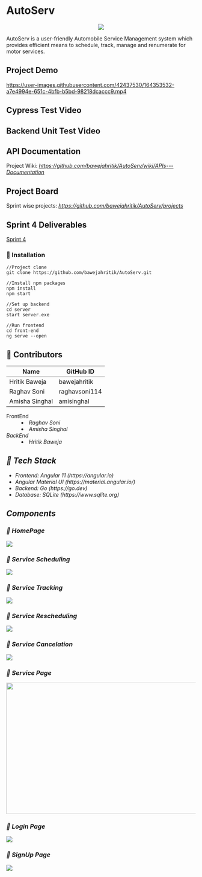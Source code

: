 # AutoServ

<p align="center"><img src="https://github.com/bawejahritik/AutoServ/blob/main/front-end/src/assets/images/logo.jpeg"></p>
AutoServ is a user-friendly Automobile Service Management system which provides efficient means to schedule, track, manage and renumerate for motor services. 

## Project Demo
https://user-images.githubusercontent.com/42437530/164353532-a7e4994e-651c-4bfb-b5bd-98218dcaccc9.mp4

## Cypress Test Video

## Backend Unit Test Video

## API Documentation

Project Wiki: <em>https://github.com/bawejahritik/AutoServ/wiki/APIs---Documentation</em>

## Project Board

Sprint wise projects: <em>https://github.com/bawejahritik/AutoServ/projects</em>

## Sprint 4 Deliverables

[Sprint 4](https://github.com/bawejahritik/AutoServ/blob/main/sprint4.md)

### :car: Installation
```
//Project clone
git clone https://github.com/bawejahritik/AutoServ.git

//Install npm packages
npm install
npm start

//Set up backend
cd server
start server.exe

//Run frontend
cd front-end
ng serve --open
```

## :car: Contributors

| Name | GitHub ID |
|------|-----------|
| Hritik Baweja | bawejahritik |
| Raghav Soni | raghavsoni114 |
| Amisha Singhal | amisinghal |

<dl>
  <dt>FrontEnd</dt>
  <dd>
    <li><em>Raghav Soni</em></li>
    <li><em>Amisha Singhal</em</li>
  </dd>
  <dt>BackEnd</dt>
  <dd>
    <li><em>Hritik Baweja</em></li>
  </dd>
</dl>
 
## :car: Tech Stack
<ul>
  <li>Frontend: Angular 11 (https://angular.io)</li>
  <li>Angular Material UI (https://material.angular.io/)</li>
  <li>Backend: Go (https://go.dev)</li>
  <li>Database: SQLite (https://www.sqlite.org)</li>
</ul>

## Components

### :car: HomePage

<img src="https://github.com/bawejahritik/AutoServ/blob/main/Demo/Frontend_HomePage.gif?raw=true">

### :car: Service Scheduling

<img src="https://github.com/bawejahritik/AutoServ/blob/main/Demo/Frontend_ScheduleComponent_Demo.gif?raw=true">

### :car: Service Tracking

<img src="https://github.com/bawejahritik/AutoServ/blob/main/Demo/ServiceTracking.gif">

### :car: Service Rescheduling 

<img src="https://github.com/bawejahritik/AutoServ/blob/main/Demo/RescheduleComponent_Demo.gif">

### :car: Service Cancelation 

<img src="https://github.com/bawejahritik/AutoServ/blob/main/Demo/CancelComponent_Demo.gif">

### :car: Service Page

<img src="https://github.com/bawejahritik/AutoServ/blob/main/Demo/Frontend_ServicePage.png" height="348px" width="600px">

### :car: Login Page

<img src="https://github.com/bawejahritik/AutoServ/blob/main/Demo/LoginComponent_Demo.gif">

### :car: SignUp Page

<img src="https://github.com/bawejahritik/AutoServ/blob/main/Demo/SignUpComponent_Demo.gif">
